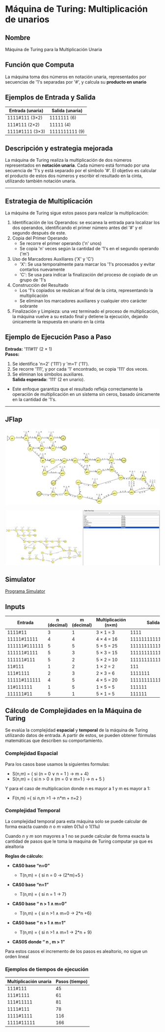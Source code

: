 # Máquina de Turing: Multiplicación de unarios

## Nombre

Máquina de Turing para la Multiplicación Unaria

## Función que Computa

La máquina toma dos números en notación unaria, representados por secuencias de '1's separadas por '#', y calcula su **producto en unario**

## Ejemplos de Entrada y Salida

| Entrada (unaria)   | Salida (unaria)  |
| ----------------   | ---------------  |
| 1111#111 (3×2)     | 1111111 (6)      |
| 111#111 (2×2)      | 11111 (4)        |
| 1111#1111 (3×3)    | 1111111111 (9)   |

## Descripción y estrategia mejorada

La máquina de Turing realiza la multiplicación de dos números representados en **notación unaria**. Cada número está formado por una secuencia de '1's y está separado por el símbolo '#'. El objetivo es calcular el producto de estos dos números y escribir el resultado en la cinta, utilizando también notación unaria.

---

## Estrategia de Multiplicación

La máquina de Turing sigue estos pasos para realizar la multiplicación:

1. Identificación de los Operandos: se escanea la entrada para localizar los dos operandos, identificando el primer número antes del '#' y el segundo después de este.
2. Copia del Primer Operando
    * Se recorre el primer operando ('n' unos)
    * Se copia 'n' veces según la cantidad de '1's en el segundo operando ('m')
3. Uso de Marcadores Auxiliares ('X' y 'C')
    * 'X': Se usa temporalmente para marcar los '1's procesados y evitar contarlos nuevamente
    * 'C': Se usa para indicar la finalización del proceso de copiado de un grupo de '1's
4. Construcción del Resultado
    * Los '1's copiados se reubican al final de la cinta, representando la multiplicación
    * Se eliminan los marcadores auxiliares y cualquier otro carácter sobrante
5. Finalización y Limpieza: una vez terminado el proceso de multiplicación, la máquina vuelve a su estado final y detiene la ejecución, dejando únicamente la respuesta en unario en la cinta

## Ejemplo de Ejecución Paso a Paso

**Entrada:** '111#11' (2 × 1)  
**Pasos:**

1. Se identifica 'n=2' ('111') y 'm=1' ('11').
2. Se recorre '111', y por cada '1' encontrado, se copia '111' dos veces.
3. Se eliminan los símbolos auxiliares.  
   **Salida esperada:** '111' (2 en unario).

* Este enfoque garantiza que el resultado refleja correctamente la operación de multiplicación en un sistema sin ceros, basado únicamente en la cantidad de '1's.

---

## JFlap

![Diseño JFlap](resources/jflap.png)

![picture 0](resources/comprobaciones.png)

## Simulator

[Programa Simulator](resources/simulator.mt)

## Inputs

| Entrada       | n (decimal) | m (decimal) | Multiplicación (n×m) | Salida esperada          | Espacios | Pasos | Estado   |
| ------------- | ----------- | ----------- | -------------------- | ------------------------ | -------- | ----- | -------- |
| 1111#11       | 3           | 1           | 3 × 1 = 3            | 1111                     | 15       | 15    | Aceptado |
| 11111#11111   | 4           | 4           | 4 × 4 = 16           | 11111111111111111        | 22       | 285   | Aceptado |
| 111111#111111 | 5           | 5           | 5 × 5 = 25           | 111111111111111111111111 | 35       | 630   | Aceptado |
| 111111#1111   | 5           | 3           | 5 × 3 = 15           | 1111111111111111         | 25       | 286   | Aceptado |
| 111111#111    | 5           | 2           | 5 × 2 = 10           | 11111111111              | 20       | 174   | Aceptado |
| 11#111        | 1           | 2           | 1 × 2 = 2            | 111                      | 6        | 7     | Aceptado |
| 111#1111      | 2           | 3           | 2 × 3 = 6            | 1111111                  | 11       | 61    | Aceptado |
| 11111#111111  | 4           | 5           | 4 × 5 = 20           | 111111111111111111111    | 29       | 403   | Aceptado |
| 11#111111     | 1           | 5           | 1 × 5 = 5            | 111111                   | 9        | 7     | Aceptado |
| 111111#11     | 5           | 1           | 5 × 1 = 5            | 111111                   | 10       | 19    | Aceptado |

## Cálculo de Complejidades en la Máquina de Turing

Se evalúa la complejidad **espacial** y **temporal** de la máquina de Turing utilizando datos de entrada. A partir de estos, se pueden obtener fórmulas matemáticas que describen su comportamiento.

### Complejidad Espacial

Para los casos base usamos la siguientes formulas:

* S(n,m) = { si (n = 0 ∨ n = 1 ) -> m + 4}
* S(n,m) = { si n > 0 ∧ (m = 0 ∨ m=1 ) -> n + 5 }

Y para el caso de multiplicacion donde n es mayor a 1 y m es mayor a 1:

* F(n,m) ={ si n,m >1 -> n\*m + n+2 }

### Complejidad Temporal

La complejidad temporal para esta máquina solo se puede calcular de forma exacta cuando _n_ o _m_ valen 0(1u) o 1(11u)

Cuando _n_ y _m_ son mayores a 1 no se puede calcular de forma exacta la cantidad de pasos que le toma la maquina de Turing computar ya que es alealtoria

**Reglas de cálculo:**

* **CAS0 base “n=0”**

  * T(n,m) = { si n = 0 -> (2\*m)+5 }

* **CAS0 base “n=1”**

  * T(n,m) = { si n = 1 -> 7}

* **CAS0 base “ n > 1 ∧ m=0”**

  * T(n,m) = { si n >1 ∧ m=0 -> 2\*n +6}

* **CAS0 base “ n > 1 ∧ m=1”**

  * T(n,m) = { si n >1 ∧ m=1 -> 2\*n + 9}

* **CAS0S donde “ n , m > 1”**

Para estos casos el incremento de los pasos es alealtorio, no sigue un orden lineal

### Ejemplos de tiempos de ejecución

| Multiplicación unaria | Pasos (tiempo) |
| --------------------- | -------------- |
| 111#111               | 45             |
| 111#1111              | 61             |
| 111#11111             | 81             |
| 1111#111              | 78             |
| 1111#1111             | 116            |
| 1111#11111            | 166            |
